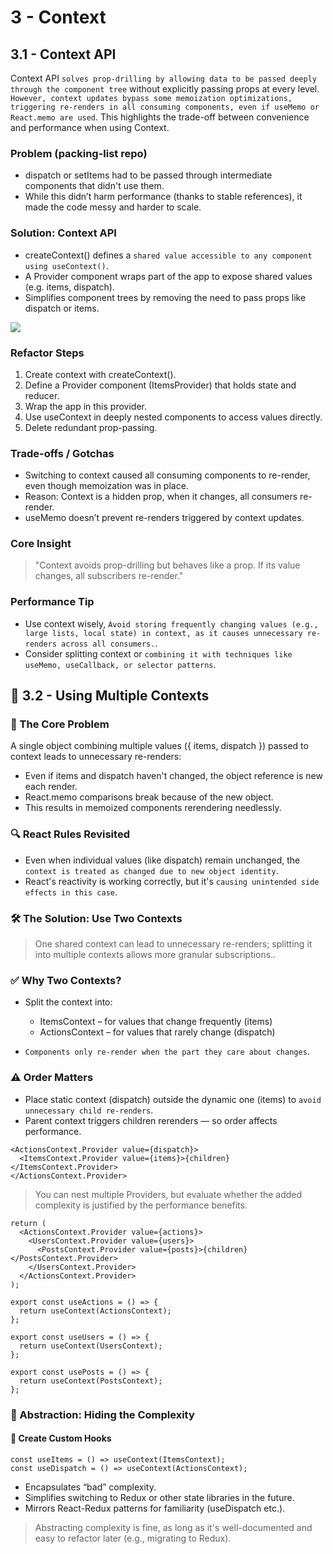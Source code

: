 # 3 - Context

## 3.1 - Context API

Context API `solves prop-drilling by allowing data to be passed deeply through the component tree` without explicitly passing props at every level. `However, context updates bypass some memoization optimizations, triggering re-renders in all consuming components, even if useMemo or React.memo are used`. This highlights the trade-off between convenience and performance when using Context.

### Problem (packing-list repo)

- dispatch or setItems had to be passed through intermediate components that didn't use them.
- While this didn’t harm performance (thanks to stable references), it made the code messy and harder to scale.

### Solution: Context API

- createContext() defines a `shared value accessible to any component using useContext()`.
- A Provider component wraps part of the app to expose shared values (e.g. items, dispatch).
- Simplifies component trees by removing the need to pass props like dispatch or items.

![](https://i.imgur.com/LJAb1qu.png)

### Refactor Steps

1. Create context with createContext().
2. Define a Provider component (ItemsProvider) that holds state and reducer.
3. Wrap the app in this provider.
4. Use useContext in deeply nested components to access values directly.
5. Delete redundant prop-passing.

### Trade-offs / Gotchas

- Switching to context caused all consuming components to re-render, even though memoization was in place.
- Reason: Context is a hidden prop, when it changes, all consumers re-render.
- useMemo doesn’t prevent re-renders triggered by context updates.

### Core Insight

> "Context avoids prop-drilling but behaves like a prop. If its value changes, all subscribers re-render."

### Performance Tip

- Use context wisely, `Avoid storing frequently changing values (e.g., large lists, local state) in context, as it causes unnecessary re-renders across all consumers.`.
- Consider splitting context or `combining it with techniques like useMemo, useCallback, or selector patterns`.

## 🧠 3.2 - Using Multiple Contexts

### 🧩 The Core Problem

A single object combining multiple values ({ items, dispatch }) passed to context leads to unnecessary re-renders:

- Even if items and dispatch haven't changed, the object reference is new each render.
- React.memo comparisons break because of the new object.
- This results in memoized components rerendering needlessly.

### 🔍 React Rules Revisited

- Even when individual values (like dispatch) remain unchanged, the `context is treated as changed due to new object identity`.
- React's reactivity is working correctly, but it's `causing unintended side effects in this case`.

### 🛠️ The Solution: Use Two Contexts

> One shared context can lead to unnecessary re-renders; splitting it into multiple contexts allows more granular subscriptions..

### ✅ Why Two Contexts?

- Split the context into:

  - ItemsContext – for values that change frequently (items)
  - ActionsContext – for values that rarely change (dispatch)

- `Components only re-render when the part they care about changes`.

### ⚠️ Order Matters

- Place static context (dispatch) outside the dynamic one (items) to `avoid unnecessary child re-renders`.
- Parent context triggers children rerenders — so order affects performance.

```tsx
<ActionsContext.Provider value={dispatch}>
  <ItemsContext.Provider value={items}>{children}</ItemsContext.Provider>
</ActionsContext.Provider>
```

> You can nest multiple Providers, but evaluate whether the added complexity is justified by the performance benefits.

```tsx
return (
  <ActionsContext.Provider value={actions}>
    <UsersContext.Provider value={users}>
      <PostsContext.Provider value={posts}>{children}</PostsContext.Provider>
    </UsersContext.Provider>
  </ActionsContext.Provider>
);
```

```tsx
export const useActions = () => {
  return useContext(ActionsContext);
};

export const useUsers = () => {
  return useContext(UsersContext);
};

export const usePosts = () => {
  return useContext(PostsContext);
};
```

### 🧼 Abstraction: Hiding the Complexity

#### 🧱 Create Custom Hooks

```tsx
const useItems = () => useContext(ItemsContext);
const useDispatch = () => useContext(ActionsContext);
```

- Encapsulates “bad” complexity.
- Simplifies switching to Redux or other state libraries in the future.
- Mirrors React-Redux patterns for familiarity (useDispatch etc.).

> Abstracting complexity is fine, as long as it's well-documented and easy to refactor later (e.g., migrating to Redux).